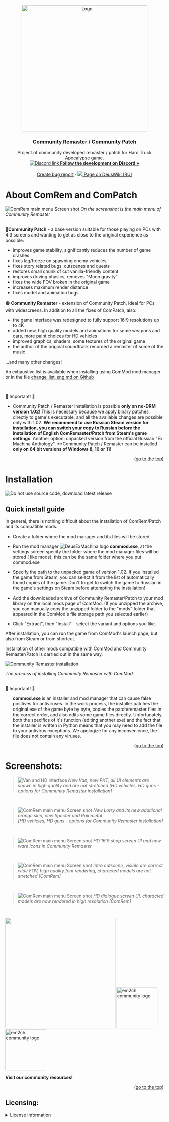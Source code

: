 <!-- Header -->
<div align="center">
  <a href="https://discord.gg/jZHxYdF">
    <img src="https://user-images.githubusercontent.com/79088546/174285554-cf467b80-7264-475f-94ec-bacc204b04c9.png" alt="Logo" width="400">
  </a>
  <h3 align="center">Community Remaster / Community Patch</h3>

  <p align="center">
    Project of community developed remaster / patch for Hard Truck Apocalypse game.
    <br />
    <a href="https://discord.gg/jZHxYdF"><img src="https://user-images.githubusercontent.com/79088546/174305727-755adfa0-57c2-41b0-9717-8476fcbc4567.png" alt="Discord link"><strong>  Follow the development on Discord »</strong></a>
    <br />
    <br />
    <a href="https://github.com/DeusExMachinaTeam/EM-CommunityPatch/issues" alt="Report bug on GitHub">Create bug report</a>
    ·
    <a href="https://deuswiki.com/w/Community_Remaster"><img src="https://user-images.githubusercontent.com/79088546/174311991-c20e04bb-1cad-44e2-a0e9-5984de6d8d55.png"> Page on DeusWiki (RU)</a>
  </p>
</div>

<!-- About the project -->
# About ComRem and ComPatch

![ComRem main menu Screen shot][screenshot_mainmenu]
*On the screenshot is the main menu of Community Remaster*<br /><br />

&#128312;**Community Patch** - a base version suitable for those playing on PCs with 4:3 screens and wanting to get as close to the original experience as possible:
* improves game stability, significantly reduces the number of game crashes
* fixes lag/freeze on spawning enemy vehicles
* fixes story related bugs, cutscenes and quests
* restores small chunk of cut vanilla-friendly content
* improves driving physics, removes "Moon gravity"
* fixes the wide FOV broken in the original game
* increases maximum render distance
* fixes model and animation bugs

&#128992; **Community Remaster** - extension of Community Patch, ideal for PCs with widescreens. In addition to all the fixes of ComPatch, also:
* the game interface was redesigned to fully support 16:9 resolutions up to 4K
* added new, high quality models and animations for some weapons and cars, more paint choices for HD vehicles
* improved graphics, shaders, some textures of the original game
* the author of the original soundtrack recorded a remaster of some of the music

...and many other changes!

An exhaustive list is available when installing using ComMod mod manager or in the file [change_list_eng.md on Github](https://github.com/DeusExMachinaTeam/EM-CommunityPatch/blob/main/change_list_eng.md)

</br>

&#x1F53B; Important! &#x1F53B;
* Community Patch / Remaster installation is possible **only on no-DRM version 1.02**! This is necessary because we apply binary patches directly to game's executable, and all the available changes are possible only with 1.02. **We recommend to use Russian Steam version for installation, you can switch your copy to Russian before the installation of English ComRemaster/Patch from Steam's game settings**. Another option: unpacked version from the official Russian "Ex Machina Anthology".
**Community Patch / Remaster can be installed **only on 64 bit versions of Windows 8, 10 or 11**!

<p align="right">(<a href="#top">go to the top</a>)</p>

# Installation
![Do not use source code, download latest release][releases_screenshot]

## Quick install guide
In general, there is nothing difficult about the installation of ComRem/Patch and its compatible mods.

* Create a folder where the mod manager and its files will be stored.

* Run the mod manager ![DeusExMachina logo][dem_logo_sml] **commod.exe**, at the settings screen specify the folder where the mod manager files will be stored ( like mods), this can be the same folder where you put commod.exe 

* Specify the path to the unpacked game of version 1.02. If you installed the game from Steam, you can select it from the list of automatically found copies of the game. Don't forget to switch the game to Russian in the game's settings on Steam before attempting the installation!

* Add the downloaded archive of Community Remaster/Patch to your mod library on the local mods page of ComMod. (If you unzipped the archive, you can manually copy the unzipped folder to the "mods" folder that appeared in the ComMod's file storage path you selected earlier)

* Click "Extract", then "Install" - select the variant and options you like.

After installation, you can run the game from ComMod's launch page, but also from Steam or from shortcut.

Installation of other mods compatible with ComMod and Community Remaster/Patch is carried out in the same way.

![Community Remaster installation][patcher_tutorial]

*The process of installing Community Remaster with ComMod.*


</br>
&#x1F53B; Important! &#x1F53B;
<ol>
<b>commod.exe</b> is an installer and mod manager that can cause false positives for antiviruses.
In the work process, the installer patches the original exe of the game byte by byte, copies the patch\remaster files in the correct order, and also edits some game files directly. Unfortunately, both the specifics of it's function (editing another exe) and the fact that the installer is written in Python means that you may need to add the file to your antivirus exceptions. We apologize for any inconvenience, the file does not contain any viruses.
</ol>
<p align="right">(<a href="#top">go to the top</a>)</p>



# Screenshots:
> ![Van and HD interface][van_screenshot]
*New Van, new PKT, all UI elements are shown in high quality and are not stretched [HD vehicles, HD guns - options for Community Remaster installation]*

<br />

> ![ComRem main menu Screen shot][lorry_screenshot]
*New Lorry and its new additional orange skin, new Specter and Rainmetal <br />[HD vehicles, HD guns - options for Community Remaster installation]*

<br />

> ![ComRem main menu Screen shot][shop_interface]
*HD 16:9 shop screen UI and new ware icons in Community Remaster*

<br />

> ![ComRem main menu Screen shot][cutscene_example]
*Intro cutscene, visible are correct wide FOV, high quality font rendering, characted models are not stretched [ComRem]*

<br />

> ![ComRem main menu Screen shot][dialogue_interface]
*HD dialogue screen UI, characted models are now rendered in high resolution [ComRem]* 

<br />

<a href="https://discord.gg/jZHxYdF"><img src="https://user-images.githubusercontent.com/79088546/174318753-aa4f938f-b7a5-49c0-b1cd-fc73b75080f7.png" width="350"/></a>
<a href="https://vk.com/em2ch"><img src="https://user-images.githubusercontent.com/79088546/174318046-57660bc9-010b-40d8-870d-0623b3fe57e2.png" alt="em2ch community logo" width="130"/></a>
<a href="https://www.youtube.com/c/rpggameland"><img src="https://user-images.githubusercontent.com/79088546/174320128-a8550d1c-2960-4aa1-8de6-8e414b2a8469.png" alt="em2ch community logo" width="130"/></a>

**Visit our community resources!**
<p align="right">(<a href="#top">go to the top</a>)</p>


<!-- Screenshot shortcuts -->
[screenshot_mainmenu]: https://user-images.githubusercontent.com/79088546/174288532-67106503-d79f-429f-9b28-c055fb1b0d51.jpg

[van_screenshot]:https://user-images.githubusercontent.com/79088546/174292723-5bf3f34b-4c75-4246-a24d-324d3b35d671.jpg

[lorry_screenshot]:https://user-images.githubusercontent.com/79088546/174292736-f51558e0-1a1e-4c9e-90e8-a707a1fb1ee7.jpg

[shop_interface]: https://user-images.githubusercontent.com/79088546/174293216-03fa560d-1204-4c7a-b947-65c4b59c1d46.jpg

[cutscene_example]: https://user-images.githubusercontent.com/79088546/174297723-d91c61c2-c240-4733-b195-88d84ad6c709.jpg

[dialogue_interface]: https://user-images.githubusercontent.com/79088546/174297984-78026b06-8d27-4ee4-aa71-25292a443d07.jpg

[discord_logo_sml]: https://user-images.githubusercontent.com/79088546/174304599-33630ab1-e5ce-4410-a720-55046783d085.png

[youtube_logo_sml]: https://user-images.githubusercontent.com/79088546/174310152-da71224b-5c5f-4448-be42-31d0bc703360.png

[dem_logo_sml]: https://user-images.githubusercontent.com/79088546/174311991-c20e04bb-1cad-44e2-a0e9-5984de6d8d55.png

[patcher_tutorial]: https://user-images.githubusercontent.com/79088546/246537517-5e8cb714-960c-4576-8722-498b6bba8b11.gif

[em2ch_logo]: https://user-images.githubusercontent.com/79088546/174318046-57660bc9-010b-40d8-870d-0623b3fe57e2.png

[releases_screenshot]: https://user-images.githubusercontent.com/79088546/174327479-67ac216d-d01a-4d0d-958b-aca2a141c5e4.png

## Licensing:
<details>
<summary>License information</summary>

<ol>
The project is distributed in its complete form only on Github.com.
Distribution of full installation files and results of the Community Patch installer on other sites is not permitted.

The source code of the project (all files except commod.exe) are licensed under the MIT-like license (excluding commercial use) and can be freely used as a basis for creating your own mods. Please remember to keep the license text and the link to the project if you use parts of it.

DEM Community Mod Manager (commod.exe) is distributed under its own license, information about it can be found in the ComMod repository.
For details, please see the full license text in the LICENSE file.
</ol>
</details>
